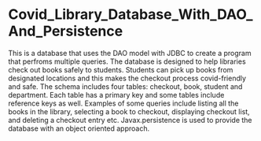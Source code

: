 # Covid_Library_Database_With_DAO_And_Persistence
This is a database that uses the DAO model with JDBC to create a program that perfroms multiple queries. The database is designed to help libraries check out books safely to students. Students can pick up books from designated locations and this makes the checkout process covid-friendly and safe. The schema includes four tables: checkout, book, student and department. Each table has a primary key and some tables include reference keys as well. Examples of some queries include listing all the books in the library, selecting a book to checkout, displaying checkout list, and deleting a checkout entry etc. Javax.persistence is used to provide the database with an object oriented approach.
